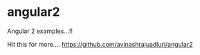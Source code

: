 # angular2
Angular 2 examples...!!

Hit this for more....
https://github.com/avinashrajuadluri/angular2  
